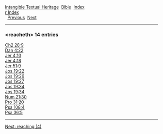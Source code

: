 [Intangible Textual Heritage](../../index)  [Bible](../index) 
[Index](index)   
[r Index](_r_)  
  [Previous](c09168)  [Next](c09170) 

------------------------------------------------------------------------

### &lt;reacheth&gt; 14 entries

[Ch2 28:9](../kjv/ch2028.htm#009)  
[Dan 4:22](../kjv/dan004.htm#022)  
[Jer 4:10](../kjv/jer004.htm#010)  
[Jer 4:18](../kjv/jer004.htm#018)  
[Jer 51:9](../kjv/jer051.htm#009)  
[Jos 19:22](../kjv/jos019.htm#022)  
[Jos 19:26](../kjv/jos019.htm#026)  
[Jos 19:27](../kjv/jos019.htm#027)  
[Jos 19:34](../kjv/jos019.htm#034)  
[Jos 19:34](../kjv/jos019.htm#034)  
[Num 21:30](../kjv/num021.htm#030)  
[Pro 31:20](../kjv/pro031.htm#020)  
[Psa 108:4](../kjv/psa108.htm#004)  
[Psa 36:5](../kjv/psa036.htm#005)  

------------------------------------------------------------------------

[Next: reaching (4)](c09170)
